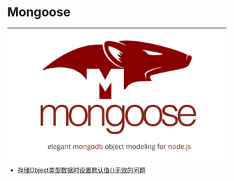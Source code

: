 # Mongoose

---

[![Mongoose](./images/title.png)](https://mongoosejs.com/)

- [存储Object类型数据时设置默认值{}无效的问题](/repository/Libraries/Mongoose/docs/存储Object类型数据时设置默认值{}无效的问题.md#存储object类型数据时设置默认值无效的问题)